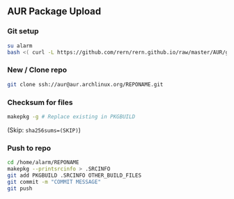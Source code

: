 AUR Package Upload
---

### Git setup
```sh
su alarm
bash <( curl -L https://github.com/rern/rern.github.io/raw/master/AUR/git_setup.sh )
```

### New / Clone repo
```sh
git clone ssh://aur@aur.archlinux.org/REPONAME.git
```

### Checksum for files
```sh
makepkg -g # Replace existing in PKGBUILD
```
(Skip: `sha256sums=(SKIP)`)

### Push to repo
```sh
cd /home/alarm/REPONAME
makepkg --printsrcinfo > .SRCINFO
git add PKGBUILD .SRCINFO OTHER_BUILD_FILES
git commit -m "COMMIT MESSAGE"
git push
```
